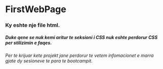 # FirstWebPage
### Ky eshte nje file html.
##### Duke qene se nuk kemi aritur te seksioni i CSS nuk eshte perdorur CSS per stilizimin e faqes.

*Per te krijuar kete projekt jane perdorur te vetem infomacionet e marra gjate dy sesioneve te para te bootcampit.*

